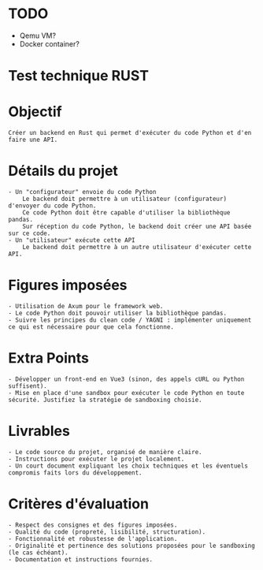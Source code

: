 # TODO

- Qemu VM?
- Docker container?


# Test technique RUST

# Objectif
    Créer un backend en Rust qui permet d'exécuter du code Python et d'en faire une API.

# Détails du projet
    - Un "configurateur" envoie du code Python
        Le backend doit permettre à un utilisateur (configurateur) d'envoyer du code Python.
        Ce code Python doit être capable d'utiliser la bibliothèque pandas.
        Sur réception du code Python, le backend doit créer une API basée sur ce code.
    - Un "utilisateur" exécute cette API
        Le backend doit permettre à un autre utilisateur d'exécuter cette API.

# Figures imposées
    - Utilisation de Axum pour le framework web.
    - Le code Python doit pouvoir utiliser la bibliothèque pandas.
    - Suivre les principes du clean code / YAGNI : implémenter uniquement ce qui est nécessaire pour que cela fonctionne.

# Extra Points
    - Développer un front-end en Vue3 (sinon, des appels cURL ou Python suffisent).
    - Mise en place d'une sandbox pour exécuter le code Python en toute sécurité. Justifiez la stratégie de sandboxing choisie.

# Livrables
    - Le code source du projet, organisé de manière claire.
    - Instructions pour exécuter le projet localement.
    - Un court document expliquant les choix techniques et les éventuels compromis faits lors du développement.

# Critères d'évaluation
    - Respect des consignes et des figures imposées.
    - Qualité du code (propreté, lisibilité, structuration).
    - Fonctionnalité et robustesse de l'application.
    - Originalité et pertinence des solutions proposées pour le sandboxing (le cas échéant).
    - Documentation et instructions fournies.
